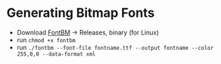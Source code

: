 # Generating Bitmap Fonts

* Download [FontBM](https://github.com/vladimirgamalyan/fontbm) -> Releases, binary (for Linux)
* run `chmod +x fontbm`
* run `./fontbm --font-file fontname.ttf --output fontname --color 255,0,0 --data-format xml`